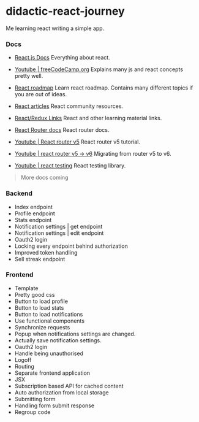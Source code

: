 # didactic-react-journey

Me learning react writing a simple app.


### Docs

- [React.js Docs](https://reactjs.org/docs/getting-started.html)
    Everything about react.

- [Youtube | freeCodeCamp.org](https://www.youtube.com/c/Freecodecamp)
    Explains many js and react concepts pretty well.

- [React roadmap](https://www.freecodecamp.org/news/react-fundamentals-for-beginners/)
    Learn react roadmap. Contains many different topics if you are out of ideas.

- [React articles](https://reactjs.org/community/articles.html)
    React community resources.

- [React/Redux Links](https://github.com/markerikson/react-redux-links)
    React and other learning material links.

- [React Router docs](https://reactrouter.com/docs/en/v6)
    React router docs.

- [Youtube | React router v5](https://www.youtube.com/watch?v=Jppuj6M1sJ4&ab_channel=freeCodeCamp.org)
    React router v5 tutorial.

- [Youtube | react router v5 -> v6](https://www.youtube.com/watch?v=zEQiNFAwDGo&ab_channel=Academind)
    Migrating from router v5 to v6.

- [Youtube | react testing](https://www.youtube.com/watch?v=7dTTFW7yACQ)
    React testing library.

> More docs coming

### Backend
- Index endpoint
- Profile endpoint
- Stats endpoint
- Notification settings | get endpoint
- Notification settings | edit endpoint
- Oauth2 login
- Locking every endpoint behind authorization
- Improved token handling
- Sell streak endpoint

### Frontend
- Template
- Pretty good css
- Button to load profile
- Button to load stats
- Button to load notifications
- Use functional components
- Synchronize requests
- Popup when notifications settings are changed.
- Actually save notification settings.
- Oauth2 login
- Handle being unauthorised
- Logoff
- Routing
- Separate frontend application
- JSX
- Subscription based API for cached content
- Auto authorization from local storage
- Submitting form
- Handling form submit response
- Regroup code
